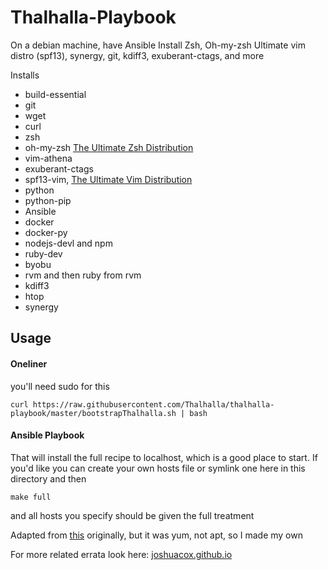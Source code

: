 # Thalhalla-Playbook

On a debian machine, have Ansible Install Zsh, Oh-my-zsh Ultimate vim distro (spf13), synergy, git, kdiff3, exuberant-ctags, and more

  Installs
  - build-essential
  - git
  - wget
  - curl
  - zsh
  - oh-my-zsh [The Ultimate Zsh Distribution](https://github.com/robbyrussell/oh-my-zsh)
  - vim-athena
  - exuberant-ctags
  - spf13-vim, [The Ultimate Vim Distribution](http://vim.spf13.com)
  - python
  - python-pip
  - Ansible
  - docker
  - docker-py
  - nodejs-devl and npm
  - ruby-dev
  - byobu
  - rvm and then ruby from rvm
  - kdiff3
  - htop
  - synergy

## Usage

#### Oneliner

you'll need sudo for this

```
curl https://raw.githubusercontent.com/Thalhalla/thalhalla-playbook/master/bootstrapThalhalla.sh | bash
```

#### Ansible Playbook

That will install the full recipe to localhost, which is a good place to start. If you'd like you can create your own hosts file or symlink one here in this directory and then

```
make full
```

and all hosts you specify should be given the full treatment

Adapted from [this](https://github.com/lmacken/ansible-hacker-playbook) originally, but it was yum, not apt, so I made my own

For more related errata look here:
[joshuacox.github.io](http://joshuacox.github.io/)
